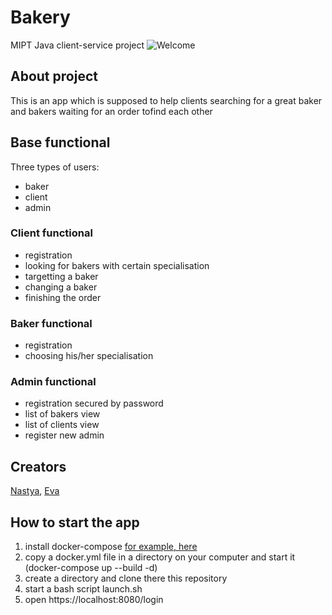 # Bakery
MIPT Java client-service project
![Welcome](https://c.neh.tw/thumb/f/720/95fcb617f15c43b9be0d.jpg)
## About project
This is an app which is supposed to help clients searching for a great baker and bakers waiting for an order tofind each other
## Base functional
Three types of users:
- baker
- client
- admin
### Client functional
- registration
- looking for bakers with certain specialisation
- targetting a baker
- changing a baker
- finishing the order
### Baker functional
- registration
- choosing his/her specialisation
### Admin functional
- registration secured by password
- list of bakers view
- list of clients view
- register new admin
## Creators
[Nastya](https://github.com/dunaya),
[Eva](https://github.com/ezheviica)
## How to start the app
1. install docker-compose [for example, here](https://docs.docker.com/compose/install/)
2. copy a docker.yml file in a directory on your computer and start it (docker-compose up --build -d)
3. create a directory and clone there this repository
4. start a bash script launch.sh
5. open https://localhost:8080/login 
